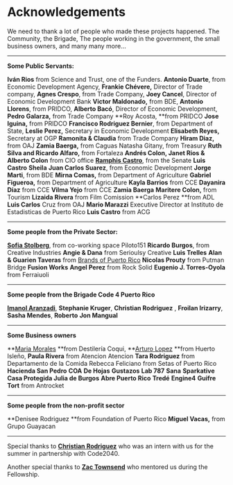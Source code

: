 # Acknowledgements

We need to thank a lot of people who made these projects happened.
The Community, the Brigade, The people working in the government, the small business owners, and many many more...

----

**Some Public Servants:**

**Iván Rios** from Science and Trust, one of the Funders.
**Antonio Duarte**, from Economic Development Agency,
**Frankie Chévere,** Director of Trade company,
**Agnes Crespo**, from Trade Company,
**Joey Cancel**, Director of Economic Development Bank
**Victor Maldonado,** from BDE,
**Antonio Llorens**, from PRIDCO,
**Alberto Bacó**, Director of Economic Development,
**Pedro Galarza,** from Trade Company
**Roy Acosta, **from PRIDCO
**Jose Iguina,** from PRIDCO
**Francisco Rodriguez Bernier**, from Department of State,
**Leslie Perez,** Secretary in Economic Development
**Elisabeth Reyes,** Secretary at OGP
**Ramonita & Claudia** from Trade Company
**Hiram Diaz,** from OAJ
**Zamia Baerga,** from Caguas
Natasha Gitany, from Treasury
**Ruth Silva and Ricardo Alfaro,** from Fortaleza
**Andrés Colon, Janet Rios & Alberto Colon** from CIO office
**[Ramphis Castro](http://coquicoders.org/ramphis-castro-a-dream-hunter-in-the-senate/)**, from the Senate
**Luis Castro**
**Sheila**
**Juan Carlos Suarez**, from Economic Development
**Jorge Marti**, from BDE
**Mirna Comas,** from Department of Agriculture
**Gabriel Figueroa,** from Department of Agriculture
**Kayla Barrios** from CCE
**Dayanira Díaz** from CCE
**Vilma Yejo** from CCE
**Zamia Baerga**
**Maritere Colon,** from Tourism
**Lizaida Rivera** from Film Comission
**Carlos Perez **from ADL
**Luis Carlos** Cruz from OAJ
**Mario Marazzi** Executive Director at Instituto de Estadisticas de Puerto Rico
**Luis Castro** from ACG

----

**Some people from the Private Sector:**

**[Sofia Stolberg](http://coquicoders.org/sofia-stolberg-another-entrepreneur-in-san-juan/)**, from co-working space Piloto151
**Ricardo Burgos**, from Creative Industries
**Angie & Dana** from Serioulsy Creative
**Luis Trelles**
**Alan & Guarien Taveras** from [Brands of Puerto Rico](http://coquicoders.org/brands-of-puerto-rico/)
**Nicolas Prouty** from Putman Bridge
**Fusion Works**
**Angel Perez** from Rock Solid
**Eugenio J. Torres-Oyola** from Ferraiuoli

----

**Some people from the Brigade Code 4 Puerto Rico**

**[Imanol Aranzadi](http://coquicoders.org/imanol-aranzadi-a-real-captain/)**,
**Stephanie Kruger**,
**Christian Rodriguez** ,
**Froilan Irizarry**,
**Sasha Mendes**,
**Roberto**
**Jon Mangual**

---

**Some Business owners**

**[Maria Morales](http://coquicoders.org/business-journey-stories/) **from Destilería Coqui,
**[Arturo Lopez](http://coquicoders.org/arturo-lopez-hydroponic-lettuce/) **from Huerto Isleño,
**Paula Rivera** from Atencion Atencion
**Tara Rodriguez** from Departamento de la Comida
Rebecca Feliciano from Setas of Puerto Rico
**Hacienda San Pedro**
**COA**
**De Hojas**
**Gustazos**
**Lab 787**
**Sana**
**Sparkative**
**Casa Protegida Julia de Burgos**
**Abre Puerto Rico**
**Tredé**
**Engine4**
**Guifre Tort** from Antrocket

----

**Some people from the non-profit sector**

**Denisee Rodriguez **from Foundation of Puerto Rico
**Miguel Vacas,** from Grupo Guayacan

---

Special thanks to **[Christian Rodriguez](http://coquicoders.org/christian-rodriguez-a-real-contributor/)** who was an intern with us for the summer in partnership with Code2040.

Another special thanks to **[Zac Townsend](http://coquicoders.org/zachary-townsend/)** who mentored us during the Fellowship.

